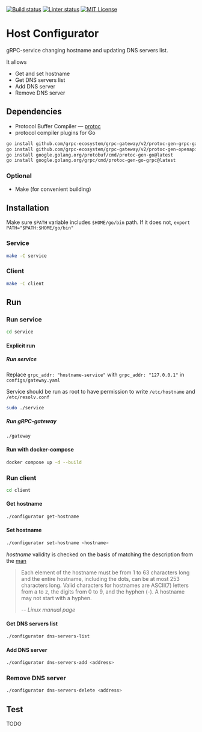 [![Build status][status-shield]][status-url]
[![Linter status][linter-status-shield]][linter-status-url]
[![MIT License][license-shield]][license-url]

<!-- https://www.markdownguide.org/basic-syntax/#reference-style-links -->
[license-shield]: https://img.shields.io/github/license/AfoninaOlga/host-configurator.svg?style=for-the-badge&color=blue
[license-url]: LICENSE
[status-shield]: https://img.shields.io/github/actions/workflow/status/AfoninaOlga/host-configurator/.github/workflows/build.yml?branch=main&event=push&style=for-the-badge
[status-url]: https://github.com/AfoninaOlga/host-configurator/blob/main/.github/workflows/build.yml
[linter-status-shield]: https://img.shields.io/github/actions/workflow/status/AfoninaOlga/host-configurator/.github/workflows/lint.yml?branch=main&event=push&style=for-the-badge&label=Lint
[linter-status-url]: https://github.com/AfoninaOlga/host-configurator/blob/main/.github/workflows/lint.yml

# Host Configurator

gRPC-service changing hostname and updating DNS servers list.

It allows
- Get and set hostname
- Get DNS servers list
- Add DNS server
- Remove DNS server

## Dependencies

- Protocol Buffer Compiler &mdash; [protoc](https://grpc.io/docs/protoc-installation/)
- protocol compiler plugins for Go
```bash
go install github.com/grpc-ecosystem/grpc-gateway/v2/protoc-gen-grpc-gateway@latest
go install github.com/grpc-ecosystem/grpc-gateway/v2/protoc-gen-openapiv2@latest
go install google.golang.org/protobuf/cmd/protoc-gen-go@latest
go install google.golang.org/grpc/cmd/protoc-gen-go-grpc@latest
```
### Optional

- Make (for convenient building)

## Installation

Make sure `$PATH` variable includes `$HOME/go/bin` path.
If it does not, `export PATH="$PATH:$HOME/go/bin"`

### Service
```bash
make -C service
```

### Client

```bash
make -C client
```

## Run

### Run service

```bash
cd service
```

#### Explicit run

##### Run service


Replace `grpc_addr: "hostname-service"` with `grpc_addr: "127.0.0.1"` in `configs/gateway.yaml`

Service should be run as root to have permission to write `/etc/hostname` and `/etc/resolv.conf`

```bash
sudo ./service
```

##### Run gRPC-gateway

```bash
./gateway
```

#### Run with docker-compose

```bash
docker compose up -d --build
```

### Run client

```bash
cd client
```

#### Get hostname

```bash
./configurator get-hostname
```

#### Set hostname

```bash
./configurator set-hostname <hostname>
```

*hostname* validity is checked on the basis of matching the description from the [man](https://man7.org/linux/man-pages/man7/hostname.7.html)
>  Each element of the hostname must be from 1 to 63 characters long
and the entire hostname, including the dots, can be at most 253
characters long.  Valid characters for hostnames are ASCII(7)
letters from a to z, the digits from 0 to 9, and the hyphen (-).
A hostname may not start with a hyphen.
>
> -- <cite>Linux manual page</cite>

#### Get DNS servers list

```bash
./configurator dns-servers-list
```

#### Add DNS server

```bash
./configurator dns-servers-add <address>
```

### Remove DNS server

```bash
./configurator dns-servers-delete <address>
```

## Test

TODO
